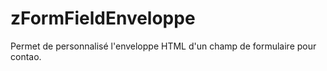 # zFormFieldEnveloppe
Permet de personnalisé l'enveloppe HTML d'un champ de formulaire pour contao.
